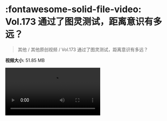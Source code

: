# :fontawesome-solid-file-video: Vol.173 通过了图灵测试，距离意识有多远？

> 其他 / 其他原创视频 / Vol.173 通过了图灵测试，距离意识有多远？

**视频大小**: 51.85 MB

<div class="video"><video src="https://file.hsyhx.top/archive/混乱博物馆/Vol/173.mp4" controls preload>🤔 您的浏览器不支持 video 标签</ video></div>